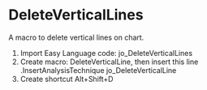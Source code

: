 # DeleteVerticalLines

A macro to delete vertical lines on chart.

1.  Import Easy Language code: jo_DeleteVerticalLines
2.  Create macro: DeleteVerticalLine, then insert this line .InsertAnalysisTechnique jo_DeleteVerticalLine  
3.  Create shortcut Alt+Shift+D

